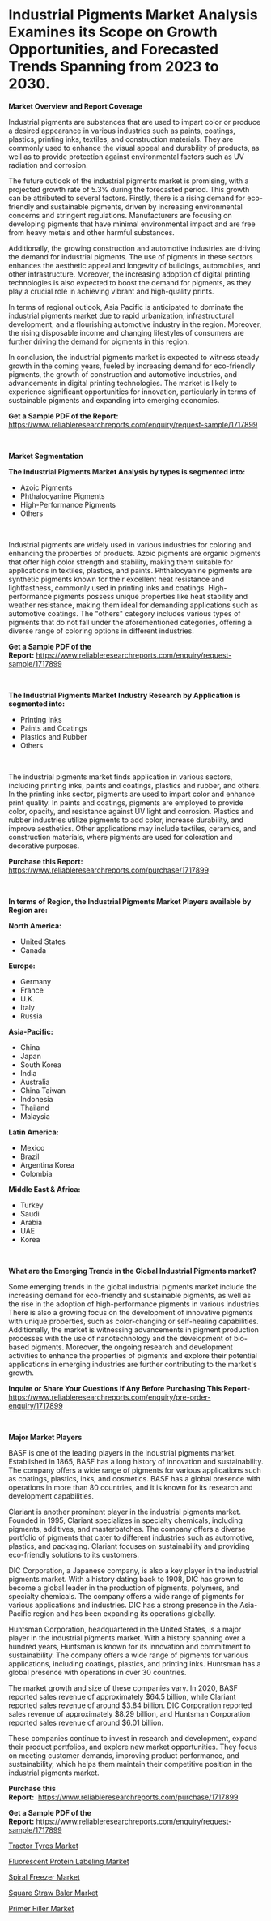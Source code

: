 <p><h1>Industrial Pigments Market Analysis Examines its Scope on Growth Opportunities, and Forecasted Trends Spanning from 2023 to 2030.</h1></p><p><strong>Market Overview and Report Coverage</strong></p>
<p><p>Industrial pigments are substances that are used to impart color or produce a desired appearance in various industries such as paints, coatings, plastics, printing inks, textiles, and construction materials. They are commonly used to enhance the visual appeal and durability of products, as well as to provide protection against environmental factors such as UV radiation and corrosion.</p><p>The future outlook of the industrial pigments market is promising, with a projected growth rate of 5.3% during the forecasted period. This growth can be attributed to several factors. Firstly, there is a rising demand for eco-friendly and sustainable pigments, driven by increasing environmental concerns and stringent regulations. Manufacturers are focusing on developing pigments that have minimal environmental impact and are free from heavy metals and other harmful substances.</p><p>Additionally, the growing construction and automotive industries are driving the demand for industrial pigments. The use of pigments in these sectors enhances the aesthetic appeal and longevity of buildings, automobiles, and other infrastructure. Moreover, the increasing adoption of digital printing technologies is also expected to boost the demand for pigments, as they play a crucial role in achieving vibrant and high-quality prints.</p><p>In terms of regional outlook, Asia Pacific is anticipated to dominate the industrial pigments market due to rapid urbanization, infrastructural development, and a flourishing automotive industry in the region. Moreover, the rising disposable income and changing lifestyles of consumers are further driving the demand for pigments in this region.</p><p>In conclusion, the industrial pigments market is expected to witness steady growth in the coming years, fueled by increasing demand for eco-friendly pigments, the growth of construction and automotive industries, and advancements in digital printing technologies. The market is likely to experience significant opportunities for innovation, particularly in terms of sustainable pigments and expanding into emerging economies.</p></p>
<p><strong>Get a Sample PDF of the Report:</strong> <a href="https://www.reliableresearchreports.com/enquiry/request-sample/1717899">https://www.reliableresearchreports.com/enquiry/request-sample/1717899</a></p>
<p>&nbsp;</p>
<p><strong>Market Segmentation</strong></p>
<p><strong>The Industrial Pigments Market Analysis by types is segmented into:</strong></p>
<p><ul><li>Azoic Pigments</li><li>Phthalocyanine Pigments</li><li>High-Performance Pigments</li><li>Others</li></ul></p>
<p>&nbsp;</p>
<p><p>Industrial pigments are widely used in various industries for coloring and enhancing the properties of products. Azoic pigments are organic pigments that offer high color strength and stability, making them suitable for applications in textiles, plastics, and paints. Phthalocyanine pigments are synthetic pigments known for their excellent heat resistance and lightfastness, commonly used in printing inks and coatings. High-performance pigments possess unique properties like heat stability and weather resistance, making them ideal for demanding applications such as automotive coatings. The "others" category includes various types of pigments that do not fall under the aforementioned categories, offering a diverse range of coloring options in different industries.</p></p>
<p><strong>Get a Sample PDF of the Report:</strong>&nbsp;<a href="https://www.reliableresearchreports.com/enquiry/request-sample/1717899">https://www.reliableresearchreports.com/enquiry/request-sample/1717899</a></p>
<p>&nbsp;</p>
<p><strong>The Industrial Pigments Market Industry Research by Application is segmented into:</strong></p>
<p><ul><li>Printing Inks</li><li>Paints and Coatings</li><li>Plastics and Rubber</li><li>Others</li></ul></p>
<p>&nbsp;</p>
<p><p>The industrial pigments market finds application in various sectors, including printing inks, paints and coatings, plastics and rubber, and others. In the printing inks sector, pigments are used to impart color and enhance print quality. In paints and coatings, pigments are employed to provide color, opacity, and resistance against UV light and corrosion. Plastics and rubber industries utilize pigments to add color, increase durability, and improve aesthetics. Other applications may include textiles, ceramics, and construction materials, where pigments are used for coloration and decorative purposes.</p></p>
<p><strong>Purchase this Report:</strong>&nbsp; <a href="https://www.reliableresearchreports.com/purchase/1717899">https://www.reliableresearchreports.com/purchase/1717899</a></p>
<p>&nbsp;</p>
<p><strong>In terms of Region, the Industrial Pigments Market Players available by Region are:</strong></p>
<p>
    <p> <strong> North America: </strong>
        <ul>
            <li>United States</li>
            <li>Canada</li>
        </ul>
        </p> 
    <p> <strong> Europe: </strong>
        <ul>
            <li>Germany</li>
            <li>France</li>
            <li>U.K.</li>
            <li>Italy</li>
            <li>Russia</li>
        </ul>
        </p> 
    <p> <strong> Asia-Pacific: </strong>
        <ul>
            <li>China</li>
            <li>Japan</li>
            <li>South Korea</li>
            <li>India</li>
            <li>Australia</li>
            <li>China Taiwan</li>
            <li>Indonesia</li>
            <li>Thailand</li>
            <li>Malaysia</li>
        </ul>
        </p> 
    <p> <strong> Latin America: </strong>
        <ul>
            <li>Mexico</li>
            <li>Brazil</li>
            <li>Argentina Korea</li>
            <li>Colombia</li>
        </ul>
        </p> 
    <p> <strong> Middle East & Africa: </strong>
        <ul>
            <li>Turkey</li>
            <li>Saudi</li>
            <li>Arabia</li>
            <li>UAE</li>
            <li>Korea</li>
        </ul>
    </p>
    </p>
<p>&nbsp;</p>
<p><strong>What are the Emerging Trends in the Global Industrial Pigments market?</strong></p>
<p><p>Some emerging trends in the global industrial pigments market include the increasing demand for eco-friendly and sustainable pigments, as well as the rise in the adoption of high-performance pigments in various industries. There is also a growing focus on the development of innovative pigments with unique properties, such as color-changing or self-healing capabilities. Additionally, the market is witnessing advancements in pigment production processes with the use of nanotechnology and the development of bio-based pigments. Moreover, the ongoing research and development activities to enhance the properties of pigments and explore their potential applications in emerging industries are further contributing to the market's growth.</p></p>
<p><strong>Inquire or Share Your Questions If Any Before Purchasing This Report</strong>- <a href="https://www.reliableresearchreports.com/enquiry/pre-order-enquiry/1717899">https://www.reliableresearchreports.com/enquiry/pre-order-enquiry/1717899</a></p>
<p>&nbsp;</p>
<p><strong>Major Market Players</strong></p>
<p><p>BASF is one of the leading players in the industrial pigments market. Established in 1865, BASF has a long history of innovation and sustainability. The company offers a wide range of pigments for various applications such as coatings, plastics, inks, and cosmetics. BASF has a global presence with operations in more than 80 countries, and it is known for its research and development capabilities.</p><p>Clariant is another prominent player in the industrial pigments market. Founded in 1995, Clariant specializes in specialty chemicals, including pigments, additives, and masterbatches. The company offers a diverse portfolio of pigments that cater to different industries such as automotive, plastics, and packaging. Clariant focuses on sustainability and providing eco-friendly solutions to its customers.</p><p>DIC Corporation, a Japanese company, is also a key player in the industrial pigments market. With a history dating back to 1908, DIC has grown to become a global leader in the production of pigments, polymers, and specialty chemicals. The company offers a wide range of pigments for various applications and industries. DIC has a strong presence in the Asia-Pacific region and has been expanding its operations globally.</p><p>Huntsman Corporation, headquartered in the United States, is a major player in the industrial pigments market. With a history spanning over a hundred years, Huntsman is known for its innovation and commitment to sustainability. The company offers a wide range of pigments for various applications, including coatings, plastics, and printing inks. Huntsman has a global presence with operations in over 30 countries.</p><p>The market growth and size of these companies vary. In 2020, BASF reported sales revenue of approximately $64.5 billion, while Clariant reported sales revenue of around $3.84 billion. DIC Corporation reported sales revenue of approximately $8.29 billion, and Huntsman Corporation reported sales revenue of around $6.01 billion.</p><p>These companies continue to invest in research and development, expand their product portfolios, and explore new market opportunities. They focus on meeting customer demands, improving product performance, and sustainability, which helps them maintain their competitive position in the industrial pigments market.</p></p>
<p><strong>Purchase this Report:</strong>&nbsp;&nbsp;<a href="https://www.reliableresearchreports.com/purchase/1717899">https://www.reliableresearchreports.com/purchase/1717899</a></p>
<p></p>
<p><strong>Get a Sample PDF of the Report:</strong>&nbsp;<a href="https://www.reliableresearchreports.com/enquiry/request-sample/1717899">https://www.reliableresearchreports.com/enquiry/request-sample/1717899</a></p>
<p><p><a href="https://medium.com/@santosdicki2023/tractor-tyres-market-competitive-analysis-market-trends-and-forecast-to-2030-0e8598468605">Tractor Tyres Market</a></p><p><a href="https://github.com/WillieWoodard/Market-Research-Report-List-2/blob/main/fluorescent-protein-labeling-market.md">Fluorescent Protein Labeling Market</a></p><p><a href="https://medium.com/@christianhunter987/spiral-freezer-nbsp-market-focuses-on-market-share-size-and-projected-forecast-till-2030-8ede7e86fed4">Spiral Freezer Market</a></p><p><a href="https://medium.com/@queenlittle95/square-straw-baler-market-outlook-industry-overview-and-forecast-2023-to-2030-55979969e559">Square Straw Baler Market</a></p><p><a href="https://github.com/BryceTownsendr/Market-Research-Report-List-2/blob/main/primer-filler-market.md">Primer Filler Market</a></p></p>